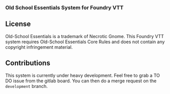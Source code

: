 ### Old School Essentials System for Foundry VTT

## License
Old-School Essentials is a trademark of Necrotic Gnome. 
This Foundry VTT system requires Old-School Essentials Core Rules and does not contain any copyright infringement material.

## Contributions
This system is currently under heavy development.
Feel free to grab a TO DO issue from the gitlab board. You can then do a merge request on the `development` branch.